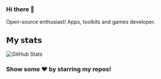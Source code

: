 ### Hi there 👋

Open-source enthusiast! Apps, toolkits and games developer.

## 𝗠𝘆 s𝘁𝗮𝘁𝘀

![GitHub Stats](https://github-readme-stats.vercel.app/api?username=classerase&show_icons=true&hide_border=true)

### Show some ❤️ by starring my repos!

<!-- based on https://raw.githubusercontent.com/classerase/classerase/master/README.md -->

<!--
**PeyTy/PeyTy** is a ✨ _special_ ✨ repository because its `README.md` (this file) appears on your GitHub profile.

Here are some ideas to get you started:

- 🔭 I’m currently working on ...
- 🌱 I’m currently learning ...
- 👯 I’m looking to collaborate on ...
- 🤔 I’m looking for help with ...
- 💬 Ask me about ...
- 📫 How to reach me: ...
- 😄 Pronouns: ...
- ⚡ Fun fact: ...
-->

